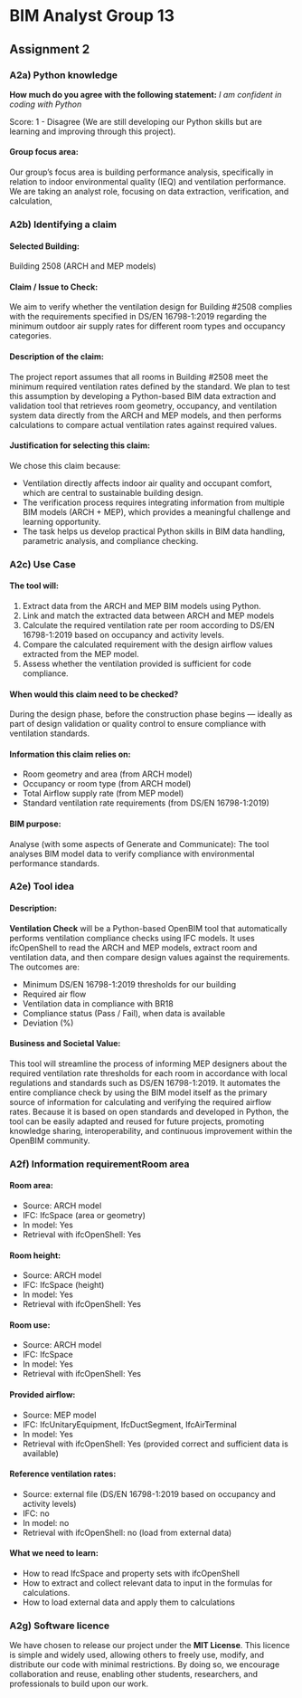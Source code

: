 # BIM Analyst Group 13 
## Assignment 2 

### A2a) Python knowledge
**How much do you agree with the following statement:**
*I am confident in coding with Python*

Score: 1 - Disagree 
(We are still developing our Python skills but are learning and improving through this project).

#### Group focus area:
Our group’s focus area is building performance analysis, specifically in relation to indoor environmental quality (IEQ) and ventilation performance.
We are taking an analyst role, focusing on data extraction, verification, and calculation,

### A2b) Identifying a claim 
#### Selected Building:
Building 2508 (ARCH and MEP models)

#### Claim / Issue to Check:
We aim to verify whether the ventilation design for Building #2508 complies with the requirements specified in DS/EN 16798-1:2019 regarding the minimum outdoor air supply rates for different room types and occupancy categories.

#### Description of the claim:
The project report assumes that all rooms in Building #2508 meet the minimum required ventilation rates defined by the standard. We plan to test this assumption by developing a Python-based BIM data extraction and validation tool that retrieves room geometry, occupancy, and ventilation system data directly from the ARCH and MEP models, and then performs calculations to compare actual ventilation rates against required values.

#### Justification for selecting this claim:
We chose this claim because:
- Ventilation directly affects indoor air quality and occupant comfort, which are central to sustainable building design.
- The verification process requires integrating information from multiple BIM models (ARCH + MEP), which provides a meaningful challenge and learning opportunity.
- The task helps us develop practical Python skills in BIM data handling, parametric analysis, and compliance checking.

### A2c) Use Case
#### The tool will: 

1. Extract data from the ARCH and MEP BIM models using Python.
2. Link and match the extracted data between ARCH and MEP models
3. Calculate the required ventilation rate per room according to DS/EN 16798-1:2019 based on occupancy and activity levels.
4. Compare the calculated requirement with the design airflow values extracted from the MEP model.
5. Assess whether the ventilation provided is sufficient for code compliance.

#### When would this claim need to be checked?
During the design phase, before the construction phase begins — ideally as part of design validation or quality control to ensure compliance with ventilation standards.

#### Information this claim relies on:

- Room geometry and area (from ARCH model)
- Occupancy or room type (from ARCH model)
- Total Airflow supply rate (from MEP model)
- Standard ventilation rate requirements (from DS/EN 16798-1:2019)

#### BIM purpose:
Analyse (with some aspects of Generate and Communicate): The tool analyses BIM model data to verify compliance with environmental performance standards.


### A2e) Tool idea 
#### **Description:**
**Ventilation Check** will be a Python-based OpenBIM tool that automatically performs ventilation compliance checks using IFC models.
It uses ifcOpenShell to read the ARCH and MEP models, extract room and ventilation data, and then compare design values against the requirements. The outcomes are:
- Minimum DS/EN 16798-1:2019 thresholds for our building
- Required air flow
- Ventilation data in compliance with BR18
- Compliance status (Pass / Fail), when data is available
- Deviation (%)

#### **Business and Societal Value:**
This tool will streamline the process of informing MEP designers about the required ventilation rate thresholds for each room in accordance with local regulations and standards such as DS/EN 16798-1:2019. It automates the entire compliance check by using the BIM model itself as the primary source of information for calculating and verifying the required airflow rates. Because it is based on open standards and developed in Python, the tool can be easily adapted and reused for future projects, promoting knowledge sharing, interoperability, and continuous improvement within the OpenBIM community.

### A2f) Information requirementRoom area
#### **Room area:**
- Source: ARCH model
- IFC: IfcSpace (area or geometry)
- In model:  Yes
- Retrieval with ifcOpenShell: Yes 

#### **Room height:**
- Source: ARCH model
- IFC: IfcSpace (height)
- In model: Yes
- Retrieval with ifcOpenShell: Yes 

#### **Room use:**

- Source: ARCH model 
- IFC: IfcSpace 
- In model: Yes
- Retrieval with ifcOpenShell: Yes 

#### **Provided airflow:**

- Source: MEP model
- IFC: IfcUnitaryEquipment, IfcDuctSegment, IfcAirTerminal
- In model: Yes 
- Retrieval with ifcOpenShell: Yes (provided correct and sufficient data is available)

#### **Reference ventilation rates:**

- Source: external file (DS/EN 16798-1:2019 based on occupancy and activity levels)
- IFC: no
- In model: no
- Retrieval with ifcOpenShell: no (load from external data)

#### **What we need to learn:**

- How to read IfcSpace and property sets with ifcOpenShell
- How to extract and collect relevant data to input in the formulas for calculations.
- How to load external data and apply them to calculations

### A2g) Software licence

We have chosen to release our project under the **MIT License**. This licence is simple and widely used, allowing others to freely use, modify, and distribute our code with minimal restrictions. By doing so, we encourage collaboration and reuse, enabling other students, researchers, and professionals to build upon our work.












